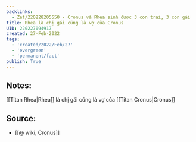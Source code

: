 ```yaml
---
backlinks:
  - Zet/220228205550 - Cronus và Rhea sinh được 3 con trai, 3 con gái
title: Rhea là chị gái cũng là vợ của Cronus
UID: 220227094917
created: 27-Feb-2022
tags:
  - 'created/2022/Feb/27'
  - 'evergreen'
  - 'permanent/fact'
publish: True
---
```

## Notes:
[[Titan Rhea|Rhea]] là chị gái cũng là vợ của [[Titan Cronus|Cronus]]

## Source:
- [[@ wiki, Cronus]]
